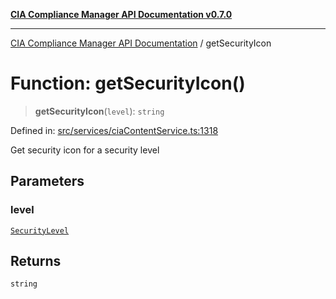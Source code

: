 [**CIA Compliance Manager API Documentation v0.7.0**](../README.md)

***

[CIA Compliance Manager API Documentation](../globals.md) / getSecurityIcon

# Function: getSecurityIcon()

> **getSecurityIcon**(`level`): `string`

Defined in: [src/services/ciaContentService.ts:1318](https://github.com/Hack23/cia-compliance-manager/blob/main/src/services/ciaContentService.ts#L1318)

Get security icon for a security level

## Parameters

### level

[`SecurityLevel`](../type-aliases/SecurityLevel.md)

## Returns

`string`
